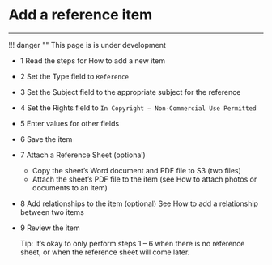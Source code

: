 # Add a reference item

---

!!! danger ""
    This page is is under development

- 1	Read the steps for How to add a new item
- 2	Set the Type field to `Reference`
- 3	Set the Subject field to the appropriate subject for the reference
- 4	Set the Rights field to `In Copyright – Non-Commercial Use Permitted`
- 5	Enter values for other fields
- 6	Save the item
- 7	Attach a Reference Sheet (optional)
    - Copy the sheet’s Word document and PDF file to S3 (two files)
    - Attach the sheet’s PDF file to the item (see How to attach photos or documents to an item)
- 8 Add relationships to the item (optional)
    See How to add a relationship between two items
- 9	Review the item

	Tip: It’s okay to only perform steps 1 – 6 when there is no reference sheet, or when the reference sheet will come later.
